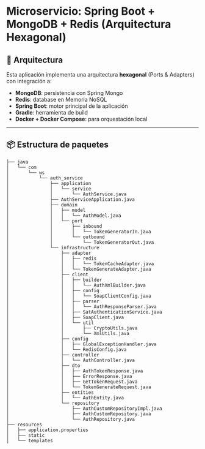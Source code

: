 # Microservicio: Spring Boot + MongoDB + Redis (Arquitectura Hexagonal)

## 🧱 Arquitectura

Esta aplicación implementa una arquitectura **hexagonal** (Ports & Adapters) con integración a:

- **MongoDB**: persistencia con Spring Mongo
- **Redis**: database en Memoria NoSQL
- **Spring Boot**: motor principal de la aplicación
- **Gradle**: herramienta de build
- **Docker + Docker Compose**: para orquestación local

---

## 📦 Estructura de paquetes

```
├── java
│   └── com
│       └── ws
│           └── auth_service
│               ├── application
│               │   └── service
│               │       └── AuthService.java
│               ├── AuthServiceApplication.java
│               ├── domain
│               │   ├── model
│               │   │   └── AuthModel.java
│               │   └── port
│               │       ├── inbound
│               │       │   └── TokenGeneratorIn.java
│               │       └── outbound
│               │           └── TokenGeneratorOut.java
│               └── infrastructure
│                   ├── adapter
│                   │   ├── redis
│                   │   │   └── TokenCacheAdapter.java
│                   │   └── TokenGenerateAdapter.java
│                   ├── client
│                   │   ├── builder
│                   │   │   └── AuthXmlBuilder.java
│                   │   ├── config
│                   │   │   └── SoapClientConfig.java
│                   │   ├── parser
│                   │   │   └── AuthResponseParser.java
│                   │   ├── SatAuthenticationService.java
│                   │   ├── SoapClient.java
│                   │   └── util
│                   │       ├── CryptoUtils.java
│                   │       └── XmlUtils.java
│                   ├── config
│                   │   ├── GlobalExceptionHandler.java
│                   │   └── RedisConfig.java
│                   ├── controller
│                   │   └── AuthController.java
│                   ├── dto
│                   │   ├── AuthTokenResponse.java
│                   │   ├── ErrorResponse.java
│                   │   ├── GetTokenRequest.java
│                   │   └── TokenGenerateRequest.java
│                   ├── entities
│                   │   └── AuthEntity.java
│                   └── repository
│                       ├── AuthCustomRepositoryImpl.java
│                       ├── AuthCustomRepository.java
│                       └── AuthRepository.java
├── resources
│   ├── application.properties
│   ├── static
│   └── templates
```